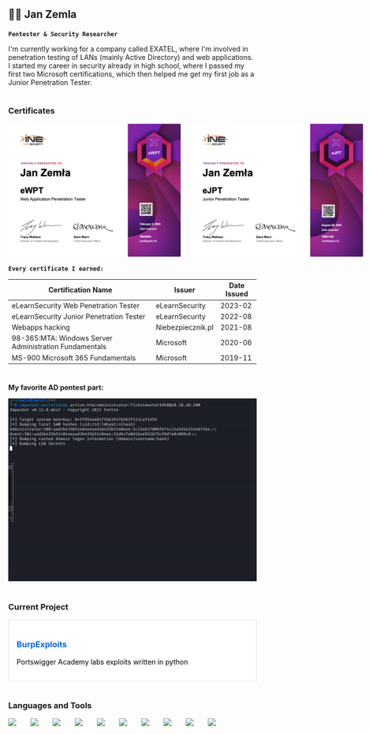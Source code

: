 ## 🕺🏼 Jan Zemla

**`Pentester & Security Researcher`**

I'm currently working for a company called EXATEL, where I'm involved in penetration testing of LANs (mainly Active Directory) and web applications. I started my career in security already in high school, where I passed my first two Microsoft certifications, which then helped me get my first job as a Junior Penetration Tester.

#

### Certificates

<div style="display: flex;">
<img src="./ewpt.png" width="350px" style="padding-right:20px;">
<img src="./ejpt.png" width="350px">
</div>

**`Every certificate I earned:`**

<table>
  <thead>
    <tr>
      <th>Certification Name</th>
      <th>Issuer</th>
      <th>Date Issued</th>
    </tr>
  </thead>
  <tbody>
    <tr>
      <td>eLearnSecurity Web Penetration Tester</td>
      <td>eLearnSecurity</td>
      <td>2023-02</td>
    </tr>
    <tr>
      <td>eLearnSecurity Junior Penetration Tester</td>
      <td>eLearnSecurity</td>
      <td>2022-08</td>
    </tr>
    <tr>
      <td>Webapps hacking</td>
      <td>Niebezpiecznik.pl</td>
      <td>2021-08</td>
    </tr>
    <tr>
      <td>98-365:MTA: Windows Server Administration Fundamentals</td>
      <td>Microsoft</td>
      <td>2020-06</td>
    </tr>
     <tr>
      <td>MS-900 Microsoft 365 Fundamentals</td>
      <td>Microsoft</td>
      <td>2019-11</td>
    </tr>
  </tbody>
</table>

#

**My favorite AD pentest part:**

<div>
    <img src="./secretsdump.gif"/>
</div>

#

### Current Project

<div style="border: 1px solid #e1e4e8; padding: 16px; background-color: #ffffff;">
  <h3><a href="https://github.com/zemler/BurpExploits" style="text-decoration: none; color: #0366d6;">BurpExploits</a></h3>
  <p style="color: black;">Portswigger Academy labs exploits written in python</p>
</div>

#

### Languages and Tools

<img align="left" width="35px" style="padding-right:10px;" src="https://cdn.jsdelivr.net/gh/devicons/devicon@latest/icons/python/python-original-wordmark.svg" />
<img align="left" width="35px" style="padding-right:10px;" src="https://cdn.jsdelivr.net/gh/devicons/devicon@latest/icons/c/c-original.svg" />
<img align="left" width="35px" style="padding-right:10px;" src="https://cdn.jsdelivr.net/gh/devicons/devicon@latest/icons/linux/linux-original.svg" />
<img align="left" width="35px" style="padding-right:10px;" src="https://cdn.jsdelivr.net/gh/devicons/devicon@latest/icons/windows11/windows11-original-wordmark.svg" />
<img align="left" width="35px" style="padding-right:10px;" src="https://cdn.jsdelivr.net/gh/devicons/devicon@latest/icons/bash/bash-original.svg" />
<img align="left" width="35px" style="padding-right:10px;" src="https://cdn.jsdelivr.net/gh/devicons/devicon@latest/icons/powershell/powershell-original.svg" />
<img align="left" width="35px" style="padding-right:10px;" src="https://cdn.jsdelivr.net/gh/devicons/devicon@latest/icons/php/php-original.svg" />
<img align="left" width="35px" style="padding-right:10px;" src="https://avatars.githubusercontent.com/u/144470396?s=48&v=4" />
<img align="left" width="35px" style="padding-right:10px;" src="https://avatars.githubusercontent.com/u/25502277?s=48&v=4" />
<img align="left" width="35px" style="padding-right:10px;" src="https://avatars.githubusercontent.com/u/63385?s=48&v=4" />

